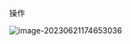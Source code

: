 操作

![image-20230621174653036](C:\Users\scl\AppData\Roaming\Typora\typora-user-images\image-20230621174653036.png)